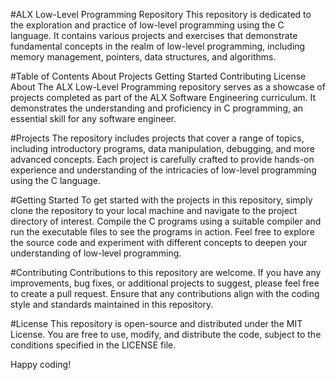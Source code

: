 #ALX Low-Level Programming Repository
This repository is dedicated to the exploration and practice of low-level programming using the C language. It contains various projects and exercises that demonstrate fundamental concepts in the realm of low-level programming, including memory management, pointers, data structures, and algorithms.

#Table of Contents
About
Projects
Getting Started
Contributing
License
About
The ALX Low-Level Programming repository serves as a showcase of projects completed as part of the ALX Software Engineering curriculum. It demonstrates the understanding and proficiency in C programming, an essential skill for any software engineer.

#Projects
The repository includes projects that cover a range of topics, including introductory programs, data manipulation, debugging, and more advanced concepts. Each project is carefully crafted to provide hands-on experience and understanding of the intricacies of low-level programming using the C language.

#Getting Started
To get started with the projects in this repository, simply clone the repository to your local machine and navigate to the project directory of interest. Compile the C programs using a suitable compiler and run the executable files to see the programs in action. Feel free to explore the source code and experiment with different concepts to deepen your understanding of low-level programming.

#Contributing
Contributions to this repository are welcome. If you have any improvements, bug fixes, or additional projects to suggest, please feel free to create a pull request. Ensure that any contributions align with the coding style and standards maintained in this repository.

#License
This repository is open-source and distributed under the MIT License. You are free to use, modify, and distribute the code, subject to the conditions specified in the LICENSE file.

Happy coding!
